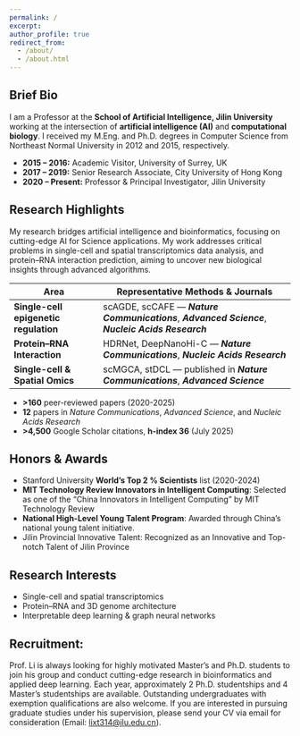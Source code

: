 ```yaml
---
permalink: /
excerpt:
author_profile: true
redirect_from:
  - /about/
  - /about.html
---
```


## Brief Bio  
I am a Professor at the **School of Artificial Intelligence, Jilin University** working at the intersection of **artificial intelligence (AI)** and **computational biology**. I received my M.Eng. and Ph.D. degrees in Computer Science from Northeast Normal University in 2012 and 2015, respectively.  
- **2015 – 2016:** Academic Visitor, University of Surrey, UK  
- **2017 – 2019:** Senior Research Associate, City University of Hong Kong  
- **2020 – Present:** Professor & Principal Investigator, Jilin University  

## Research Highlights  
My research bridges artificial intelligence and bioinformatics, focusing on cutting-edge AI for Science applications. My work addresses critical problems in single-cell and spatial transcriptomics data analysis, and protein–RNA interaction prediction, aiming to uncover new biological insights through advanced algorithms.

| Area | Representative Methods & Journals |
|------|-----------------------------------|
| **Single-cell epigenetic regulation** | scAGDE, scCAFE — **_Nature Communications_**, **_Advanced Science_**, **_Nucleic Acids Research_** |
| **Protein–RNA Interaction** | HDRNet, DeepNanoHi-C — **_Nature Communications_**, **_Nucleic Acids Research_** |
| **Single-cell & Spatial Omics** | scMGCA, stDCL — published in **_Nature Communications_**, **_Advanced Science_** |


- **>160** peer-reviewed papers (2020-2025)  
- **12** papers in *Nature Communications*, *Advanced Science*, and *Nucleic Acids Research*  
- **>4,500** Google Scholar citations, **h-index 36** (July 2025)  

## Honors & Awards  
- Stanford University **World’s Top 2 % Scientists** list (2020-2024)  
- **MIT Technology Review Innovators in Intelligent Computing**: Selected as one of the “China Innovators in Intelligent Computing” by MIT Technology Review
- **National High-Level Young Talent Program**: Awarded through China’s national young talent initiative.
- Jilin Provincial Innovative Talent: Recognized as an Innovative and Top-notch Talent of Jilin Province

## Research Interests  
- Single-cell and spatial transcriptomics  
- Protein–RNA and 3D genome architecture  
- Interpretable deep learning & graph neural networks  

## Recruitment: 
Prof. Li is always looking for highly motivated Master’s and Ph.D. students to join his group and conduct cutting-edge research in bioinformatics and applied deep learning. Each year, approximately 2 Ph.D. studentships and 4 Master’s studentships are available. Outstanding undergraduates with exemption qualifications are also welcome. If you are interested in pursuing graduate studies under his supervision, please send your CV via email for consideration (Email: lixt314@jlu.edu.cn).

<script type="text/javascript" src="//rf.revolvermaps.com/0/0/8.js?i=5krueszsjxy&amp;m=2&amp;c=ff0000&amp;cr1=ffffff&amp;f=arial&amp;l=33" async="async"></script>
